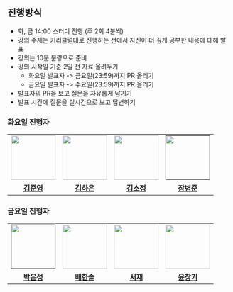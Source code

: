 ## 진행방식
- 화, 금 14:00 스터디 진행 (주 2회 4분씩)
- 강의 주제는 커리큘럼대로 진행하는 선에서 자신이 더 깊게 공부한 내용에 대해 발표
- 강의는 10분 분량으로 준비
- 강의 시작일 기준 2일 전 자료 올려두기
  - 화요일 발표자 -> 금요일(23:59)까지 PR 올리기
  - 금요일 발표자 -> 수요일(23:59)까지 PR 올리기
- 발표자의 PR을 보고 질문을 자유롭게 남기기
- 발표 시간에 질문을 실시간으로 보고 답변하기

### 화요일 진행자
<table>
 <tr>
    <td align="center"><a href="https://github.com/junyoungkim12"><img src="https://avatars.githubusercontent.com/u/145948570?v=4" width="100px;" alt=""></a></td>
    <td align="center"><a href="https://github.com/hanni66"><img src="https://avatars.githubusercontent.com/u/72500673?v=4" width="100px;" alt=""></a></td>
    <td align="center"><a href="https://github.com/ulthwjdwkd"><img src="https://avatars.githubusercontent.com/u/159230525?v=4" width="100px;" alt=""></a></td>
    <td align="center"><a href=""><img src="" width="100px;" alt=""></a></td>
  </tr>
  <tr>
    <td align="center"><a href="https://github.com/junyoungkim12"><b>김준영</b></a></td>
    <td align="center"><a href="https://github.com/hanni66"><b>김하은</b></a></td>
    <td align="center"><a href="https://github.com/ulthwjdwkd"><b>김소정</b></a></td>
    <td align="center"><a href=""><b>장병준</b></a></td>
  </tr>
</table>

### 금요일 진행자
<table>
 <tr>
    <td align="center"><a href=""><img src="" width="100px;" alt=""></a></td>
    <td align="center"><a href="https://github.com/WhitebearM"><img src="https://avatars.githubusercontent.com/u/109911154?v=4" width="100px;" alt=""></a></td>
    <td align="center"><a href="https://github.com/SJ70"><img src="https://avatars.githubusercontent.com/u/50670730?v=4" width="100px;" alt=""></a></td>
    <td align="center"><a href="https://github.com/changkiyun"><img src="https://avatars.githubusercontent.com/u/53373279?v=4" width="100px;" alt=""></a></td>
  </tr>
  <tr>
    <td align="center"><a href=""><b>박은성</b></a></td>
    <td align="center"><a href="https://github.com/WhitebearM"><b>배한솔</b></a></td>
    <td align="center"><a href="https://github.com/SJ70"><b>서재</b></a></td>
    <td align="center"><a href="https://github.com/changkiyun"><b>윤창기</b></a></td>
  </tr>
</table>
